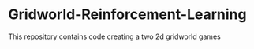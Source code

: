 # Gridworld-Reinforcement-Learning

This repository contains code creating a two 2d gridworld games
